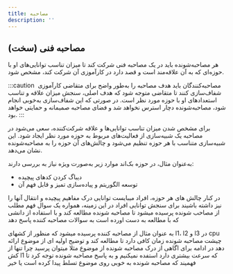 ```yaml
---
title: مصاحبه
description: ''
---
```


## مصاحبه فنی (سخت)

هر مصاحبه‌شونده باید در یک مصاحبه فنی شرکت کند تا میزان تناسب توانایی‌های او با حوزه‌ای که به آن علاقه‌مند است و قصد
دارد در کارآموزی آن شرکت کند، مشخص شود.

:::caution ‌
مصاحبه‌کنندگان باید هدف مصاحبه را به‌طور واضح برای متقاضی کارآموزی شفاف‌سازی کنند تا متقاضی متوجه شود که هدف اصلی، سنجش
میزان علاقه و تناسب استعدادهای او با حوزه مورد نظر است.
در صورتی که این شفاف‌سازی به‌خوبی انجام شود، مصاحبه‌شونده دچار استرس نخواهد شد و فضای مصاحبه صمیمانه و حمایتی خواهد بود.
:::

برای مشخص شدن میزان تناسب توانایی‌ها و علاقه شرکت‌کننده، سعی می‌شود در مصاحبه یک شبیه‌سازی از فعالیت‌های مربوط به حوزه
مورد نظر ایجاد شود.
این شبیه‌سازی متناسب با هر حوزه تنظیم می‌شود و چالش‌های آن حوزه را به مصاحبه‌شونده نشان می‌دهد.

به‌عنوان مثال، در حوزه بک‌اند موارد زیر به‌صورت ویژه نیاز به بررسی دارند:

* دیباگ کردن کدهای پیچیده
* توسعه الگوریتم و پیاده‌سازی تمیز و قابل فهم آن

در کنار چالش های هر حوزه، افراد میبایست توانایی درک مفاهیم پیچیده و انتقال آنها را نیز داشته باشیند
برای سنجش توانایی افراد در این زمینه، همواره یک سوال فهم مطلب از مصاحب شونده پرسیده میشود تا مصاحبه شونده مطالعه کند و
با استفاده از دانشی که با مطالعه به دست اورده است به سوالات مصاحبه کننده پاسخ دهد

به عنوان مثال از مصاحبه کننده پرسیده میشود که منظور از کشهای l1، l2 و l3 در cpu چیشت
مصاحبه شونده زمان کافی دارد تا مطالعه کند و توضیح اولیه ای از موضوع ارائه دهد
در ادامه برای اگاهی از درک مصاحبه شونده از موضوع مثلا میتوان پرسید چرا تنها از کش l1 که سرعت بیشتری دارد استفده نمیکنیم
و به پاسخ مصاحبه شونده توجه کرد تا فهمیند که مصاحبه شونده به خوبی روی موضوع تسلط پیدا کرده است یا خیر